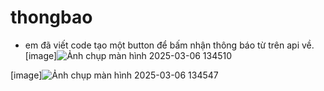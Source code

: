 # thongbao
- em đã viết code tạo một button để bấm nhận thông báo từ trên api về.
[image]![Ảnh chụp màn hình 2025-03-06 134510](https://github.com/user-attachments/assets/f6c3d9fb-a47e-48d0-b344-91cd8bf39b41)

[image]![Ảnh chụp màn hình 2025-03-06 134547](https://github.com/user-attachments/assets/f0d39f9c-cf95-4a42-a105-58664dbe88de)



